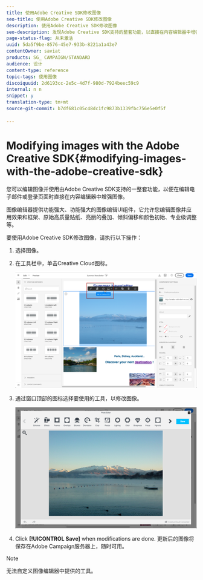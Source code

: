 ```yaml
---
title: 使用Adobe Creative SDK修改图像
seo-title: 使用Adobe Creative SDK修改图像
description: 使用Adobe Creative SDK修改图像
seo-description: 发现Adobe Creative SDK支持的整套功能，以直接在内容编辑器中增强图像。
page-status-flag: 从未激活
uuid: 5da5f9be-8576-45e7-933b-8221a1a43e7
contentOwner: saviat
products: SG_ CAMPAIGN/STANDARD
audience: 设计
content-type: reference
topic-tags: 使用图像
discoiquuid: 2d6193cc-2e5c-4d7f-980d-7924beec59c9
internal: n n
snippet: y
translation-type: tm+mt
source-git-commit: b7df681c05c48dc1fc9873b1339fbc756e5e0f5f

---
```



# Modifying images with the Adobe Creative SDK{#modifying-images-with-the-adobe-creative-sdk}

您可以编辑图像并使用由Adobe Creative SDK支持的一整套功能，以便在编辑电子邮件或登录页面时直接在内容编辑器中增强图像。

图像编辑器提供功能强大、功能强大的图像编辑UI组件，它允许您编辑图像并应用效果和框架、原始高质量贴纸、亮丽的叠加、倾斜偏移和颜色初始、专业级调整等。

要使用Adobe Creative SDK修改图像，请执行以下操作：

1. 选择图像。
1. 在工具栏中，单击Creative Cloud图标。

   ![](assets/des_creative_sdk_icon.png)

1. 通过窗口顶部的图标选择要使用的工具，以修改图像。

   ![](assets/email_designer_ccsdktoolbar.png)

1. Click **[!UICONTROL Save]** when modifications are done. 更新后的图像将保存在Adobe Campaign服务器上，随时可用。

>[!NOTE]
>
>无法自定义图像编辑器中提供的工具。

